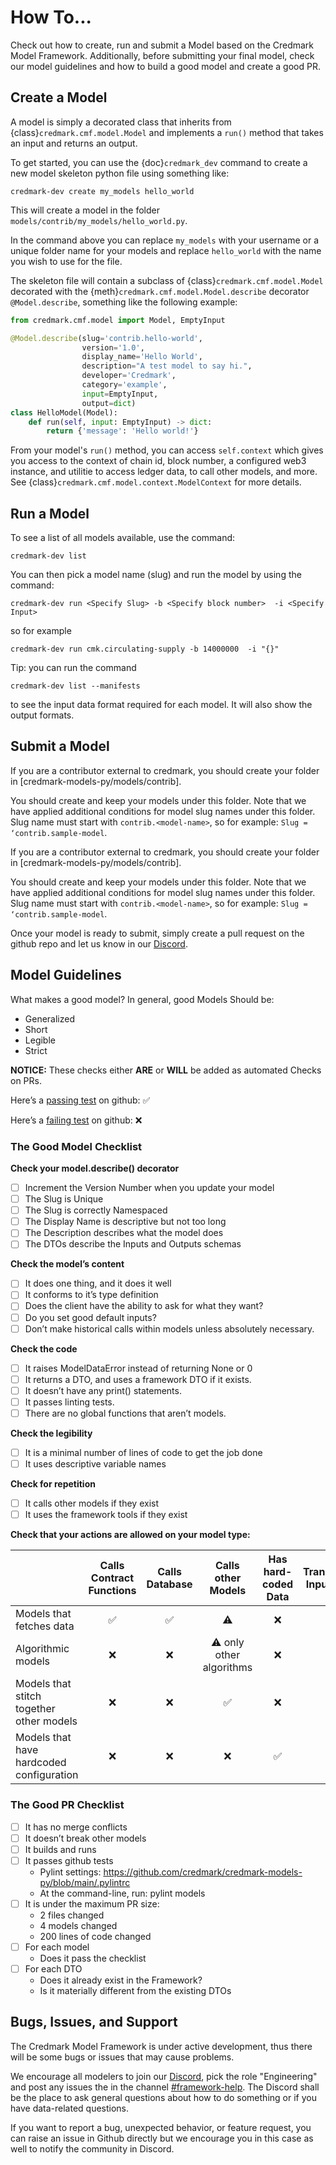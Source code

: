 # How To...

Check out how to create, run and submit a Model based on the Credmark Model Framework. Additionally, before submitting your final model, check our model guidelines and how to build a good model and create a good PR.

## Create a Model

A model is simply a decorated class that inherits from {class}`credmark.cmf.model.Model` and implements a `run()` method that takes an input and returns an output.

To get started, you can use the {doc}`credmark_dev` command to create a new model skeleton python file using something like:

```
credmark-dev create my_models hello_world
```

This will create a model in the folder `models/contrib/my_models/hello_world.py`.

In the command above you can replace `my_models` with your username or a unique folder name for your models and replace `hello_world` with the name you wish to use for the file.

The skeleton file will contain a subclass of {class}`credmark.cmf.model.Model` decorated with the {meth}`credmark.cmf.model.Model.describe` decorator `@Model.describe`, something like the following example:

```python
from credmark.cmf.model import Model, EmptyInput

@Model.describe(slug='contrib.hello-world',
                version='1.0',
                display_name='Hello World',
                description="A test model to say hi.",
                developer='Credmark',
                category='example',
                input=EmptyInput,
                output=dict)
class HelloModel(Model):
    def run(self, input: EmptyInput) -> dict:
        return {'message': 'Hello world!'}
```

From your model's `run()` method, you can access `self.context` which gives you access to the context of chain id, block number, a configured web3 instance, and utilitie to access ledger data, to call other models, and more. See {class}`credmark.cmf.model.context.ModelContext` for more details.



## Run a Model

To see a list of all models available, use the command:

```
credmark-dev list
```

You can then pick a model name (slug) and run the model by using the command:

```
credmark-dev run <Specify Slug> -b <Specify block number>  -i <Specify Input>
```

so for example

```
credmark-dev run cmk.circulating-supply -b 14000000  -i "{}"
```

Tip: you can run the command

```
credmark-dev list --manifests
```

to see the input data format required for each model. It will also show the output formats.

## Submit a Model

If you are a contributor external to credmark, you should create your folder in [credmark-models-py/models/contrib].

You should create and keep your models under this folder. Note that we have applied additional conditions for model slug names under this folder. Slug name must start with `contrib.<model-name>`, so for example: `Slug = ‘contrib.sample-model`.

If you are a contributor external to credmark, you should create your folder in [credmark-models-py/models/contrib].

You should create and keep your models under this folder. Note that we have applied additional conditions for model slug names under this folder. Slug name must start with `contrib.<model-name>`, so for example: `Slug = ‘contrib.sample-model`.

Once your model is ready to submit, simply create a pull request on the github repo and let us know in our [Discord](https://discord.com/invite/BJbYSRDdtr).

## Model Guidelines

What makes a good model? In general, good Models Should be:

- Generalized
- Short
- Legible
- Strict

**NOTICE:** These checks either **ARE** or **WILL** be added as automated Checks on PRs.

Here’s a [passing test](https://github.com/credmark/credmark-models-py/runs/5975564564?check_suite_focus=true) on github: ✅

Here’s a [failing test](https://github.com/credmark/credmark-models-py/runs/5844626780?check_suite_focus=true) on github: ❌

### The Good Model Checklist

**Check your model.describe() decorator**

- [ ] Increment the Version Number when you update your model
- [ ] The Slug is Unique
- [ ] The Slug is correctly Namespaced
- [ ] The Display Name is descriptive but not too long
- [ ] The Description describes what the model does
- [ ] The DTOs describe the Inputs and Outputs schemas

**Check the model’s content**

- [ ] It does one thing, and it does it well
- [ ] It conforms to it’s type definition
- [ ] Does the client have the ability to ask for what they want?
- [ ] Do you set good default inputs?
- [ ] Don’t make historical calls within models unless absolutely necessary.

**Check the code**

- [ ] It raises ModelDataError instead of returning None or 0
- [ ] It returns a DTO, and uses a framework DTO if it exists.
- [ ] It doesn’t have any print() statements.
- [ ] It passes linting tests.
- [ ] There are no global functions that aren’t models.

**Check the legibility**

- [ ] It is a minimal number of lines of code to get the job done
- [ ] It uses descriptive variable names

**Check for repetition**

- [ ] It calls other models if they exist
- [ ] It uses the framework tools if they exist

**Check that your actions are allowed on your model type:**

|                                          | Calls Contract Functions | Calls Database |    Calls other Models    | Has hard-coded Data | Transforms Input Data |
| ---------------------------------------- | :----------------------: | :------------: | :----------------------: | :-----------------: | :-------------------: |
| Models that fetches data                 |            ✅            |       ✅       |            ⚠️            |         ❌          |          ❌           |
| Algorithmic models                       |            ❌            |       ❌       | ⚠️ only other algorithms |         ❌          |          ✅           |
| Models that stitch together other models |            ❌            |       ❌       |            ✅            |         ❌          |          ❌           |
| Models that have hardcoded configuration |            ❌            |       ❌       |            ❌            |         ✅          |          ❌           |

### The Good PR Checklist

- [ ] It has no merge conflicts
- [ ] It doesn’t break other models
- [ ] It builds and runs
- [ ] It passes github tests
  - Pylint settings: https://github.com/credmark/credmark-models-py/blob/main/.pylintrc
  - At the command-line, run: pylint models
- [ ] It is under the maximum PR size:
  - 2 files changed
  - 4 models changed
  - 200 lines of code changed
- [ ] For each model
  - Does it pass the checklist
- [ ] For each DTO
  - Does it already exist in the Framework?
  - Is it materially different from the existing DTOs

## Bugs, Issues, and Support

The Credmark Model Framework is under active development, thus there will be some bugs or issues that may cause problems.

We encourage all modelers to join our [Discord](https://discord.com/invite/3dSfMqP3d4), pick the role "Engineering" and post any issues the in the channel [#framework-help](https://discord.com/channels/827615638540910622/965655586513485835). The Discord shall be the place to ask general questions about how to do something or if you have data-related questions.

If you want to report a bug, unexpected behavior, or feature request, you can raise an issue in Github directly but we encourage you in this case as well to notify the community in Discord.
